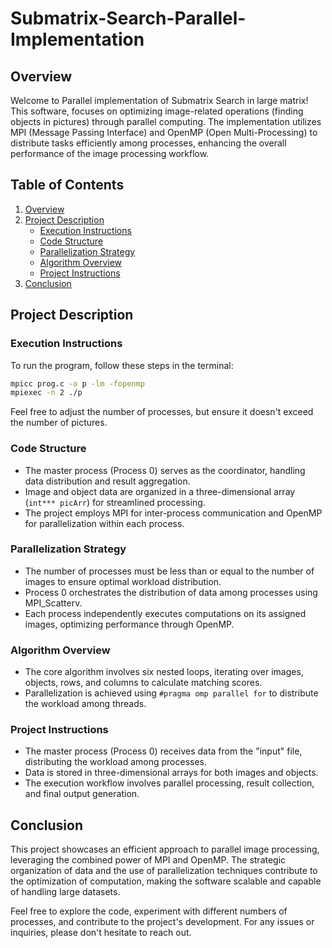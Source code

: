 # Submatrix-Search-Parallel-Implementation

## Overview

Welcome to Parallel implementation of Submatrix Search in large matrix! This software, focuses on optimizing image-related operations (finding objects in pictures) through parallel computing. The implementation utilizes MPI (Message Passing Interface) and OpenMP (Open Multi-Processing) to distribute tasks efficiently among processes, enhancing the overall performance of the image processing workflow.

## Table of Contents

1. [Overview](#overview)
2. [Project Description](#project-description)
   - [Execution Instructions](#execution-instructions)
   - [Code Structure](#code-structure)
   - [Parallelization Strategy](#parallelization-strategy)
   - [Algorithm Overview](#algorithm-overview)
   - [Project Instructions](#project-instructions)
3. [Conclusion](#conclusion)

## Project Description

### Execution Instructions

To run the program, follow these steps in the terminal:

```bash
mpicc prog.c -o p -lm -fopenmp
mpiexec -n 2 ./p
```

Feel free to adjust the number of processes, but ensure it doesn't exceed the number of pictures.

### Code Structure

- The master process (Process 0) serves as the coordinator, handling data distribution and result aggregation.
- Image and object data are organized in a three-dimensional array (`int*** picArr`) for streamlined processing.
- The project employs MPI for inter-process communication and OpenMP for parallelization within each process.

### Parallelization Strategy

- The number of processes must be less than or equal to the number of images to ensure optimal workload distribution.
- Process 0 orchestrates the distribution of data among processes using MPI_Scatterv.
- Each process independently executes computations on its assigned images, optimizing performance through OpenMP.

### Algorithm Overview

- The core algorithm involves six nested loops, iterating over images, objects, rows, and columns to calculate matching scores.
- Parallelization is achieved using `#pragma omp parallel for` to distribute the workload among threads.

### Project Instructions

- The master process (Process 0) receives data from the "input" file, distributing the workload among processes.
- Data is stored in three-dimensional arrays for both images and objects.
- The execution workflow involves parallel processing, result collection, and final output generation.

## Conclusion

This project showcases an efficient approach to parallel image processing, leveraging the combined power of MPI and OpenMP. The strategic organization of data and the use of parallelization techniques contribute to the optimization of computation, making the software scalable and capable of handling large datasets.

Feel free to explore the code, experiment with different numbers of processes, and contribute to the project's development. For any issues or inquiries, please don't hesitate to reach out.
